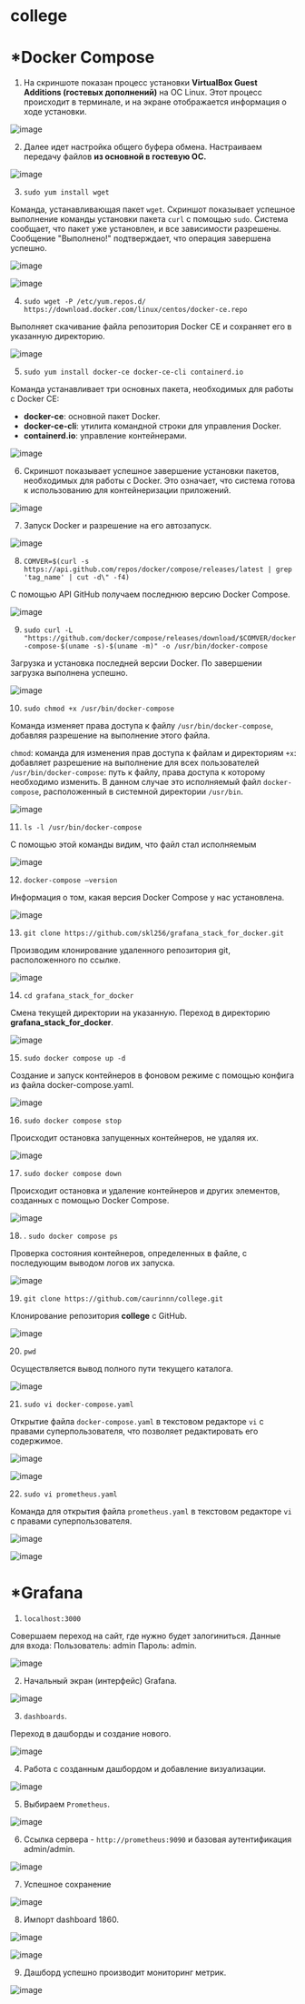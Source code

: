 # college

# ***Docker Compose**

1. На скриншоте показан процесс установки **VirtualBox Guest Additions (гостевых дополнений)** на ОС Linux. Этот процесс происходит в терминале, и на экране отображается информация о ходе установки.

![image](https://github.com/user-attachments/assets/17190e4a-1602-46b2-9545-cd686edbd61a)

2. Далее идет настройка общего буфера обмена. Настраиваем передачу файлов **из основной в гостевую ОС.**

![image](https://github.com/user-attachments/assets/42e41946-3353-48c8-8b83-a0c2555721f2)

3. `sudo yum install wget`

Команда, устанавливающая пакет `wget`.
Скриншот показывает успешное выполнение команды установки пакета `curl` с помощью `sudo`. Система сообщает, что пакет уже установлен, и все зависимости разрешены. Сообщение "Выполнено!" подтверждает, что операция завершена успешно.

![image](https://github.com/user-attachments/assets/017bd979-3abd-48e0-a34d-6b8e80565b7c)

![image](https://github.com/user-attachments/assets/765f5599-c4b6-4d5d-b318-8385d8b96e7c)

4. `sudo wget -P /etc/yum.repos.d/ https://download.docker.com/linux/centos/docker-ce.repo`

Выполняет скачивание файла репозитория Docker CE и сохраняет его в указанную директорию.

![image](https://github.com/user-attachments/assets/011675f1-397e-4120-b6e2-b85e626efd8a)

5. `sudo yum install docker-ce docker-ce-cli containerd.io`

Команда устанавливает три основных пакета, необходимых для работы с Docker CE:
- **docker-ce**: основной пакет Docker.
- **docker-ce-cli**: утилита командной строки для управления Docker.
- **containerd.io**: управление контейнерами.

![image](https://github.com/user-attachments/assets/36097e53-6e1e-495b-b8de-b97ae6e7089f)

6. Скриншот показывает успешное завершение установки пакетов, необходимых для работы с Docker. Это означает, что система готова к использованию для контейнеризации приложений.

![image](https://github.com/user-attachments/assets/42907141-144b-4b10-ab06-80728442a826)

7. Запуск Docker и разрешение на его автозапуск.

![image](https://github.com/user-attachments/assets/1f9b55b4-315e-471f-b3ca-1c133a22989d)

8. `COMVER=$(curl -s https://api.github.com/repos/docker/compose/releases/latest | grep 'tag_name' | cut -d\" -f4)`

С помощью API GitHub получаем последнюю версию Docker Compose.

![image](https://github.com/user-attachments/assets/8704fe5e-2904-464b-8033-de1259cacfc6)

9. `sudo curl -L "https://github.com/docker/compose/releases/download/$COMVER/docker-compose-$(uname -s)-$(uname -m)" -o /usr/bin/docker-compose`
   
Загрузка и установка последней версии Docker. По завершении загрузка выполнена успешно.

![image](https://github.com/user-attachments/assets/f7b00cef-9f27-4760-ad4a-8587d518395c)

10. `sudo chmod +x /usr/bin/docker-compose`

Команда изменяет права доступа к файлу `/usr/bin/docker-compose`, добавляя разрешение на выполнение этого файла. 

`chmod`: команда для изменения прав доступа к файлам и директориям
`+x`: добавляет разрешение на выполнение для всех пользователей 
`/usr/bin/docker-compose`: путь к файлу, права доступа к которому необходимо изменить. В данном случае это исполняемый файл `docker-compose`, расположенный в системной директории `/usr/bin`.

![image](https://github.com/user-attachments/assets/1b56ae8f-e6e5-4b26-a5ff-349417979b6a)

11. `ls -l /usr/bin/docker-compose`

С помощью этой команды видим, что файл стал исполняемым

![image](https://github.com/user-attachments/assets/f8b6570e-0d23-42cd-a94d-a7c795a70007)

12. `docker-compose –version`

Информация о том, какая версия Docker Compose у нас установлена.

![image](https://github.com/user-attachments/assets/dd3f5d12-09f0-41c9-bc8d-5d37ebbe939e)

13.  `git clone https://github.com/skl256/grafana_stack_for_docker.git`

Производим клонирование удаленного репозитория git, расположенного по ссылке.

![image](https://github.com/user-attachments/assets/0f03777d-5fa0-4e90-b62c-a04b0de59f20)

14. `cd grafana_stack_for_docker`

Смена текущей директории на указанную. Переход в директорию **grafana_stack_for_docker**.

![image](https://github.com/user-attachments/assets/7ec8ad7e-7fbc-40dd-af06-980eabc27287)

15. `sudo docker compose up -d` 

Создание и запуск контейнеров в фоновом режиме с помощью конфига из файла docker-compose.yaml.

![image](https://github.com/user-attachments/assets/c172b614-4f27-4ff1-b3ed-a1c683132476)

16. `sudo docker compose stop` 

Происходит остановка запущенных контейнеров, не удаляя их.

![image](https://github.com/user-attachments/assets/3c2a9849-4b6c-475b-bbfe-aa2e6f1718dd)

17. `sudo docker compose down`

Происходит остановка и удаление контейнеров и других элементов, созданных с помощью Docker Compose.

![image](https://github.com/user-attachments/assets/5dedfa96-4f27-4c9b-b462-b6639fa44cf7)

18. . `sudo docker compose ps`

Проверка состояния контейнеров, определенных в файле, с последующим выводом логов их запуска.

![image](https://github.com/user-attachments/assets/52dc2892-e636-4f32-8146-03f3d348e91f)

19.  `git clone https://github.com/caurinnn/college.git `

Клонирование репозитория **college** с GitHub.

![image](https://github.com/user-attachments/assets/2833f940-1923-4937-8579-0b77699dcaad)

20. `pwd`

Осуществляется вывод полного пути текущего каталога.

![image](https://github.com/user-attachments/assets/82c65efc-7a63-4111-beaa-929c74be29f6)

21. `sudo vi docker-compose.yaml`

Открытие файла `docker-compose.yaml` в текстовом редакторе `vi` с правами суперпользователя, что позволяет редактировать его содержимое.

![image](https://github.com/user-attachments/assets/2b38bd5a-541b-4ad4-b8e6-17353a31b57c)

![image](https://github.com/user-attachments/assets/018d83d8-a32c-4e6c-9813-8972dd152194)

22. `sudo vi prometheus.yaml`

Команда для открытия файла `prometheus.yaml` в текстовом редакторе `vi` с правами суперпользователя.

![image](https://github.com/user-attachments/assets/85e195e7-a805-499b-a1e1-0e3f2a79cd2e)

![image](https://github.com/user-attachments/assets/3c5c53cf-40ee-4033-9ee7-fe1ba7a2eec7)

# ***Grafana**

1. `localhost:3000` 

Совершаем переход на сайт, где нужно будет залогиниться.
Данные для входа:
Пользователь: admin
Пароль: admin.

![image](https://github.com/user-attachments/assets/98a0d668-0039-4b29-9a49-b7274d0dea93)

2. Начальный экран (интерфейс) Grafana.

![image](https://github.com/user-attachments/assets/33449e36-c186-42f4-a596-5bf11a0a19fc)

3. `dashboards`.

Переход в дашборды и создание нового.

![image](https://github.com/user-attachments/assets/b3bdd46a-07c0-4047-9884-015116ffda53)

4. Работа с созданным дашбордом и добавление визуализации.

![image](https://github.com/user-attachments/assets/26d35c9a-36ac-4c77-ba67-514350d63116)

5. Выбираем `Prometheus`.

![image](https://github.com/user-attachments/assets/c2899d4a-636d-4afd-bb8d-7b9df9d954e5)

6. Ссылка сервера - `http://prometheus:9090` и базовая аутентификация admin/admin.

![image](https://github.com/user-attachments/assets/7da49f1d-17e5-48d3-97dc-b8f693f95740)

7. Успешное сохранение

![image](https://github.com/user-attachments/assets/19ff18df-d3e9-4b8e-9ed4-82fefcd0e2d7)

8. Импорт dashboard 1860.

![image](https://github.com/user-attachments/assets/01105b09-4498-4eac-9a7c-99e7a09e1fd6)

![image](https://github.com/user-attachments/assets/ee078758-be05-4e2a-a442-486bbe0756e2)

9. Дашборд успешно производит мониторинг метрик.

![image](https://github.com/user-attachments/assets/f00ba0e6-4571-4e43-9ecf-fa0736e34d81)
